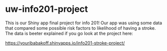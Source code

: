 # uw-info201-project
This is our Shiny app final project for info 201! Our app was using some data that compared some possible risk factors to likelihood of having a stroke. The
data is beeter explained if you go look at the project here:


https://youribabakoff.shinyapps.io/info201-stroke-project/
